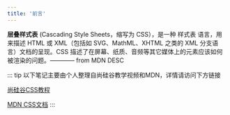 ```yaml
---
title: '前言'
---
```


**层叠样式表** (Cascading Style Sheets，缩写为 CSS），是一种 样式表 语言，用来描述 HTML 或 XML（包括如 SVG、MathML、XHTML 之类的 XML 分支语言）文档的呈现。CSS 描述了在屏幕、纸质、音频等其它媒体上的元素应该如何被渲染的问题。———— from MDN DESC

::: tip
以下笔记主要由个人整理自尚硅谷教学视频和MDN，详情请访问下方链接

[尚硅谷CSS教程](https://www.bilibili.com/video/BV1XJ411X7Ud?spm_id_from=333.788.b_636f6d6d656e74.8)

[MDN CSS文档](https://developer.mozilla.org/zh-CN/docs/Web/CSS)
:::



